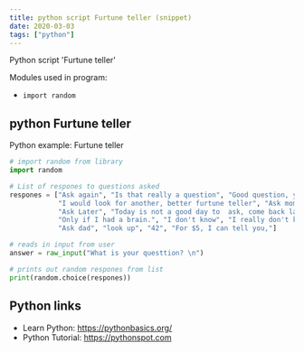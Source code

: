 ```yaml
---
title: python script Furtune teller (snippet)
date: 2020-03-03
tags: ["python"]
---
```

Python script 'Furtune teller'


Modules used in program: 
* `import random`

## python Furtune teller

Python example: Furtune teller

```python
# import random from library
import random

# List of respones to questions asked
respones = ["Ask again", "Is that really a question", "Good question, you tell me",
            "I would look for another, better furtune teller", "Ask mom",
            "Ask Later", "Today is not a good day to  ask, come back later",
            "Only if I had a brain.", "I don't know", "I really don't know anything", "Hey! Look a squirrel",
            "Ask dad", "look up", "42", "For $5, I can tell you,"]

# reads in input from user
answer = raw_input("What is your questtion? \n")

# prints out random respones from list
print(random.choice(respones))

```

## Python links

- Learn Python: https://pythonbasics.org/
- Python Tutorial: https://pythonspot.com
